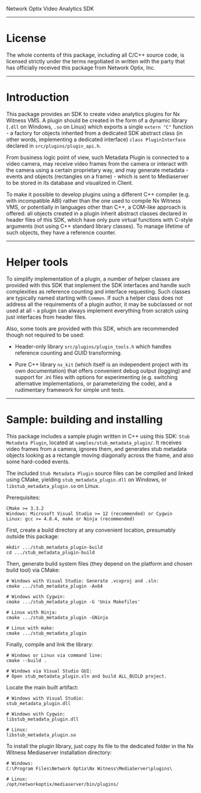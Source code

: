 Network Optix Video Analytics SDK

---------------------------------------------------------------------------------------------------
# License

The whole contents of this package, including all C/C++ source code, is licensed strictly under the
terms negotiated in written with the party that has officially received this package from Network
Optix, Inc.

---------------------------------------------------------------------------------------------------
# Introduction

This package provides an SDK to create video analytics plugins for Nx Witness VMS. A plugin should
be created in the form of a dynamic library (`.dll` on Windows, `.so` on Linux) which exports a
single `extern "C"` function - a factory for objects inherited from a dedicated SDK abstract class
(in other words, implementing a dedicated interface) `class PluginInterface` declared in
`src/plugins/plugin_api.h`.

From business logic point of view, such Metadata Plugin is connected to a video camera, may receive
video frames from the camera or interact with the camera using a certain proprietary way, and may
generate metadata - events and objects (rectangles on a frame) - which is sent to Mediaserver to be
stored in its database and visualized in Client.

To make it possible to develop plugins using a different C++ compiler (e.g. with incompatible ABI)
rather than the one used to compile Nx Witness VMS, or potentially in languages other than C++,
a COM-like approach is offered: all objects created in a plugin inherit abstract classes declared
in header files of this SDK, which have only pure virtual functions with C-style arguments (not
using C++ standard library classes). To manage lifetime of such objects, they have a reference
counter.

---------------------------------------------------------------------------------------------------
# Helper tools

To simplify implementation of a plugin, a number of helper classes are provided with this SDK that
implement the SDK interfaces and handle such complexities as reference counting and interface
requesting. Such classes are typically named starting with `Common`. If such a helper class does
not address all the requirements of a plugin author, it may be subclassed or not used at all - a
plugin can always implement everything from scratch using just interfaces from header files.

Also, some tools are provided with this SDK, which are recommended though not required to be used:

- Header-only library `src/plugins/plugin_tools.h` which handles reference counting and GUID
transforming.

- Pure C++ library `nx_kit` (which itself is an independent project with its own documentation)
that offers convenient debug output (logging) and support for .ini files with options for
experimenting (e.g. switching alternative implementations, or parameterizing the code), and a
rudimentary framework for simple unit tests.

---------------------------------------------------------------------------------------------------
# Sample: building and installing

This package includes a sample plugin written in C++ using this SDK: `Stub Metadata Plugin`,
located at `samples/stub_metadata_plugin/`. It receives video frames from a camera, ignores them,
and generates stub metadata objects looking as a rectangle moving diagonally across the frame, and
also some hard-coded events.

The included `Stub Metadata Plugin` source files can be compiled and linked using CMake, yielding
`stub_metadata_plugin.dll` on Windows, or `libstub_metadata_plugin.so` on Linux.

Prerequisites:
```
CMake >= 3.3.2
Windows: Microsoft Visual Studio >= 12 (recommended) or Cygwin
Linux: gcc >= 4.8.4, make or Ninja (recommended)
```

First, create a build directory at any convenient location, presumably outside this package:
```
mkdir .../stub_metadata_plugin-build
cd .../stub_metadata_plugin-build
```

Then, generate build system files (they depend on the platform and chosen build tool) via CMake:
```
# Windows with Visual Studio: Generate .vcxproj and .sln:
cmake .../stub_metadata_plugin -Ax64

# Windows with Cygwin:
cmake .../stub_metadata_plugin -G 'Unix Makefiles'

# Linux with Ninja:
cmake .../stub_metadata_plugin -GNinja

# Linux with make:
cmake .../stub_metadata_plugin
```

Finally, compile and link the library:
```
# Windows or Linux via command line:
cmake --build .

# Windows via Visual Studio GUI:
# Open stub_metadata_plugin.sln and build ALL_BUILD project.
```

Locate the main built artifact:
```
# Windows with Visual Studio:
stub_metadata_plugin.dll

# Windows with Cygwin:
libstub_metadata_plugin.dll

# Linux:
libstub_metadata_plugin.so
```

To install the plugin library, just copy its file to the dedicated folder in the Nx Witness
Mediaserver installation directory:
```
# Windows:
C:\Program Files\Network Optix\Nx Witness\MediaServer\plugins\

# Linux:
/opt/networkoptix/mediaserver/bin/plugins/
```
